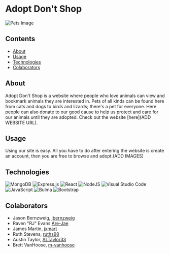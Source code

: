 # Adopt Don't Shop

![Pets Image](client/build/assests/img/774079.jpg)

## Contents

- [About](#about)
- [Usage](#usage)
- [Technologies](#technologies)
- [Colaborators](#colaborators)

## About

Adopt Don't Shop is a website where people who love animals can view and bookmark animals they are interested in. Pets of all kinds can be found here from cats and dogs to birds and lizards; there's a pet for everyone. Here people can also donate to our good cause to help us protect and care for our animals until they are adopted. Check out the website [here](ADD WEBSITE URL).

## Usage

Using our site is easy. All you have to do after entering the website is create an account, then you are free to browse and adopt.(ADD IMAGES)

## Technologies

![MongoDB](https://img.shields.io/badge/MongoDB-%234ea94b.svg?style=for-the-badge&logo=mongodb&logoColor=white) ![Express.js](https://img.shields.io/badge/express.js-%23404d59.svg?style=for-the-badge&logo=express&logoColor=%2361DAFB) ![React](https://img.shields.io/badge/react-%2320232a.svg?style=for-the-badge&logo=react&logoColor=%2361DAFB) ![NodeJS](https://img.shields.io/badge/node.js-6DA55F?style=for-the-badge&logo=node.js&logoColor=white) ![Visual Studio Code](https://img.shields.io/badge/Visual%20Studio%20Code-0078d7.svg?style=for-the-badge&logo=visual-studio-code&logoColor=white) ![JavaScript](https://img.shields.io/badge/javascript-%23323330.svg?style=for-the-badge&logo=javascript&logoColor=%23F7DF1E) ![Bulma](https://img.shields.io/badge/bulma-00D0B1?style=for-the-badge&logo=bulma&logoColor=white) ![Bootstrap](https://img.shields.io/badge/bootstrap-%238511FA.svg?style=for-the-badge&logo=bootstrap&logoColor=white)

## Colaborators

* Jason Bernzweig, [jbernzweig](https://github.com/jbernzweig)
* Raven "RJ" Evans [Are-Jae](https://github.com/Are-Jae)
* James Martin, [jxmart](https://github.com/jxmart)
* Ruth Stevens, [ruths98](https://github.com/ruths98)
* Austin Taylor, [ALTaylor33](https://github.com/ALTaylor33)
* Brett VanHoose, [m-vanhoose](https://github.com/m-vanhoose)

